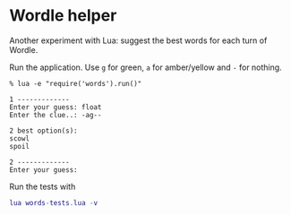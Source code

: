 # Wordle helper

Another experiment with Lua: suggest the best words for each turn of Wordle.

Run the application. Use `g` for green, `a` for amber/yellow and `-` for nothing.
```
% lua -e "require('words').run()"

1 -------------
Enter your guess: float
Enter the clue..: -ag--

2 best option(s):
scowl
spoil

2 -------------
Enter your guess: 
```

Run the tests with
```lua
lua words-tests.lua -v
```
